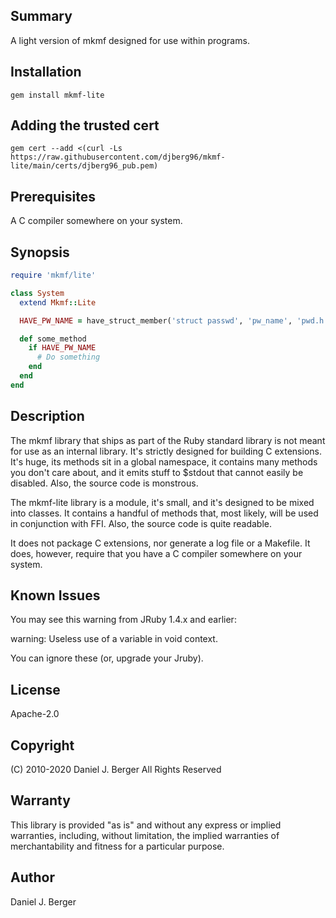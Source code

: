 ## Summary
A light version of mkmf designed for use within programs.

## Installation
`gem install mkmf-lite`

## Adding the trusted cert
`gem cert --add <(curl -Ls https://raw.githubusercontent.com/djberg96/mkmf-lite/main/certs/djberg96_pub.pem)`

## Prerequisites
A C compiler somewhere on your system.

## Synopsis
```ruby
require 'mkmf/lite'

class System
  extend Mkmf::Lite

  HAVE_PW_NAME = have_struct_member('struct passwd', 'pw_name', 'pwd.h')

  def some_method
    if HAVE_PW_NAME
      # Do something
    end
  end
end
```

## Description
The mkmf library that ships as part of the Ruby standard library is not
meant for use as an internal library. It's strictly designed for building
C extensions. It's huge, its methods sit in a global namespace, it contains
many methods you don't care about, and it emits stuff to $stdout that cannot
easily be disabled. Also, the source code is monstrous.

The mkmf-lite library is a module, it's small, and it's designed to be mixed
into classes. It contains a handful of methods that, most likely, will be
used in conjunction with FFI. Also, the source code is quite readable.

It does not package C extensions, nor generate a log file or a Makefile. It
does, however, require that you have a C compiler somewhere on your system.

## Known Issues
You may see this warning from JRuby 1.4.x and earlier:

warning: Useless use of a variable in void context.

You can ignore these (or, upgrade your Jruby).

## License
Apache-2.0

## Copyright
(C) 2010-2020 Daniel J. Berger
All Rights Reserved

## Warranty
This library is provided "as is" and without any express or
implied warranties, including, without limitation, the implied
warranties of merchantability and fitness for a particular purpose.

## Author
Daniel J. Berger
